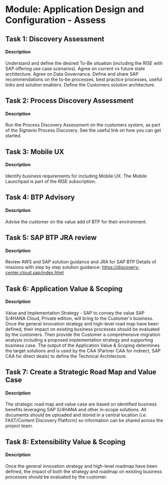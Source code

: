 
# Module: Application Design and Configuration - Assess
## Task 1: Discovery Assessment
#### Description
Understand and define the desired To-Be situation (including the RISE with SAP offering use case scenarios). Agree on current vs future state architecture. Agree on Data Governance. Define and share SAP recommendations on the to-be processes, best practice processes, useful links and solution enablers. Define the Customers solution architecture.

## Task 2: Process Discovery Assessment
#### Description
Run the Process Discovery Assessment on the customers system, as part of the Signavio Process Discovery. See the useful link on how you can get started.

## Task 3: Mobile UX
#### Description
Identify business requirements for including Mobile UX. The Mobile Launchpad is part of the RISE subscription.

## Task 4: BTP Advisory
#### Description
Advise the customer on the value add of BTP for their environment.

## Task 5: SAP BTP JRA review
#### Description
Review AWS and SAP solution guidance and JRA for SAP BTP 
Details of missions with step by step solution guidance: https://discovery-center.cloud.sap/index.html

## Task 6: Application Value & Scoping
#### Description
Value and Implementation Strategy - SAP to convey the value SAP S/4HANA Cloud, Private edition, will bring to the Customer's business. Once the general innovation strategy and high-level road map have been defined, their impact on existing business processes should be evaluated by the customers. Then provide the Customer a comprehensive migration analysis including a proposed implementation strategy and supporting business case. The output of the Application Value & Scoping determines the target solutions and is used by the CAA (Partner CAA for indirect, SAP CAA for direct deals) to define the Technical Architecture.

## Task 7: Create a Strategic Road Map and Value Case
#### Description
The strategic road map and value case are based on identified business benefits leveraging SAP S/4HANA and other in-scope solutions. All documents should be uploaded and stored in a central location (i.e. FAST/Content Discovery Platform) so information can be shared across the project team.

## Task 8: Extensibility Value & Scoping
#### Description
Once the general innovation strategy and high-level roadmap have been defined, the impact of both the strategy and roadmap on existing business processes should be evaluated by the customer.

